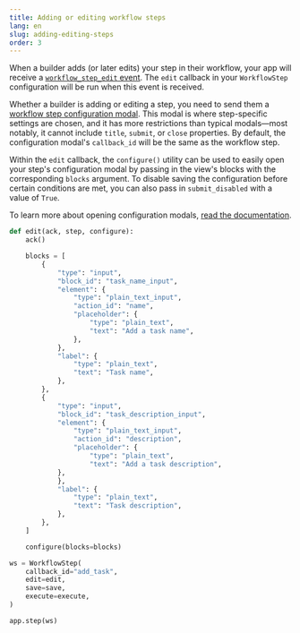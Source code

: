 ```yaml
---
title: Adding or editing workflow steps
lang: en
slug: adding-editing-steps
order: 3
---
```


<div class='section-content'>

When a builder adds (or later edits) your step in their workflow, your app will receive a [`workflow_step_edit` event](https://api.slack.com/reference/workflows/workflow_step_edit). The `edit` callback in your `WorkflowStep` configuration will be run when this event is received.

Whether a builder is adding or editing a step, you need to send them a [workflow step configuration modal](https://api.slack.com/reference/workflows/configuration-view). This modal is where step-specific settings are chosen, and it has more restrictions than typical modals—most notably, it cannot include `title​`, `submit​`, or `close`​ properties. By default, the configuration modal's `callback_id` will be the same as the workflow step.

Within the `edit` callback, the `configure()` utility can be used to easily open your step's configuration modal by passing in the view's blocks with the corresponding `blocks` argument. To disable saving the configuration before certain conditions are met, you can also pass in `submit_disabled` with a value of `True`.

To learn more about opening configuration modals, [read the documentation](https://api.slack.com/workflows/steps#handle_config_view).

</div>

```python
def edit(ack, step, configure):
    ack()

    blocks = [
        {
            "type": "input",
            "block_id": "task_name_input",
            "element": {
                "type": "plain_text_input",
                "action_id": "name",
                "placeholder": {
                    "type": "plain_text",
                    "text": "Add a task name",
                },
            },
            "label": {
                "type": "plain_text",
                "text": "Task name",
            },
        },
        {
            "type": "input",
            "block_id": "task_description_input",
            "element": {
                "type": "plain_text_input",
                "action_id": "description",
                "placeholder": {
                    "type": "plain_text",
                    "text": "Add a task description",
            },
            },
            "label": {
                "type": "plain_text",
                "text": "Task description",
            },
        },
    ]

    configure(blocks=blocks)

ws = WorkflowStep(
    callback_id="add_task",
    edit=edit,
    save=save,
    execute=execute,
)

app.step(ws)
```
